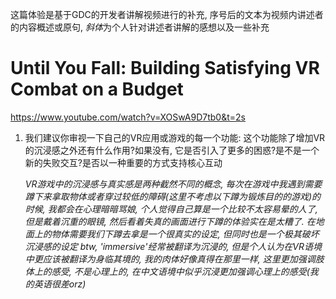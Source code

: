 这篇体验是基于GDC的开发者讲解视频进行的补充, 序号后的文本为视频内讲述者的内容概述或原句, *斜体*为个人针对讲述者讲解的感想以及一些补充

# Until You Fall: Building Satisfying VR Combat on a Budget
https://www.youtube.com/watch?v=XOSwA9D7tb0&t=2s

1. 我们建议你审视一下自己的VR应用或游戏的每一个功能: 这个功能除了增加VR的沉浸感之外还有什么作用?如果没有, 它是否引入了更多的困惑?是不是一个新的失败交互?是否以一种重要的方式支持核心互动

	*VR游戏中的沉浸感与真实感是两种截然不同的概念, 每次在游戏中我遇到需要蹲下来拿取物体或者穿过较低的障碍(这里不考虑以下蹲为锻炼目的的游戏)的时候, 我都会在心理暗暗骂娘, 个人觉得自己算是一个比较不太容易晕的人了, 但是戴着沉重的眼镜, 然后看着失真的画面进行下蹲的体验实在是太糟了. 在地面上的物体需要我们下蹲去拿是一个很真实的设定, 但同时也是一个极其破坏沉浸感的设定*
	*btw, 'immersive'经常被翻译为沉浸的, 但是个人认为在VR语境中更应该被翻译为身临其境的, 我的肉体好像真得在那里一样, 这里更加强调肢体上的感受, 不是心理上的, 在中文语境中似乎沉浸更加强调心理上的感受(我的英语很差orz)*
